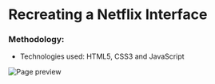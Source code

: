 # Recreating a Netflix Interface

### Methodology:
- Technologies used: HTML5, CSS3 and JavaScript


![Page preview](./img/mockup.png)